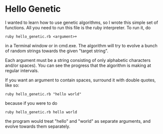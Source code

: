 Hello Genetic
=============

I wanted to learn how to use genetic algorithms, so I wrote this simple set of functions. All you need to run this file is the ruby interpreter. To run it, do

    ruby hello_genetic.rb <argument>+

in a Terminal window or in cmd.exe. The algorithm will try to evolve a bunch of random strings towards the given "target string".

Each argument must be a string consisting of only alphabetic characters and/or spaces). You can see the progress that the algorithm is making at regular intervals.

If you want an argument to contain spaces, surround it with double quotes, like so:

    ruby hello_genetic.rb "hello world"
    
because if you were to do

    ruby hello_genetic.rb hello world
    
the program would treat "hello" and "world" as separate arguments, and evolve towards them separately.
